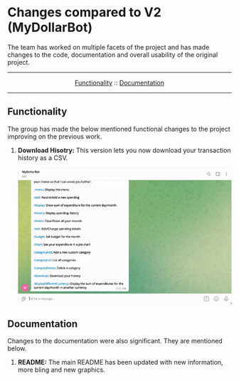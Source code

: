 # Changes compared to V2 (MyDollarBot)

The team has worked on multiple facets of the project and has made changes to the code, documentation and overall usability of the original project. 

---

<p align="center">
  <a href="#functionality">Functionality</a>
  ::
  <a href="#documentation">Documentation</a>
</p>

---

## Functionality
The group has made the below mentioned functional changes to the project improving on the previous work.
1. **Download Hisotry:** This version lets you now download your transaction history as a CSV. <br> <p align="center"><img width="700" src="./workflows/download.gif"></p>

## Documentation
Changes to the documentation were also significant. They are mentioned below.
1. **README:** The main README has been updated with new information, more bling and new graphics.
